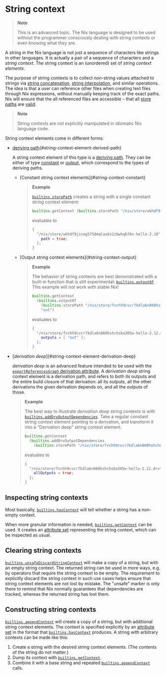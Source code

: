 # String context

> **Note**
>
> This is an advanced topic.
> The Nix language is designed to be used without the programmer consciously dealing with string contexts or even knowing what they are.

A string in the Nix language is not just a sequence of characters like strings in other languages.
It is actually a pair of a sequence of characters and a *string context*.
The string context is an (unordered) set of *string context elements*.

The purpose of string contexts is to collect non-string values attached to strings via
[string concatenation](./operators.md#string-concatenation),
[string interpolation](./string-interpolation.md),
and similar operations.
The idea is that a user can reference other files when creating text files through Nix expressions, without manually keeping track of the exact paths.
Nix will ensure that the all referenced files are accessible – that all [store paths](@docroot@/glossary.md#gloss-store-path) are [valid](@docroot@/glossary.md#gloss-validity).

> **Note**
>
> String contexts are *not* explicitly manipulated in idiomatic Nix language code.

String context elements come in different forms:

- [deriving path]{#string-context-element-derived-path}

  A string context element of this type is a [deriving path](@docroot@/glossary.md#gloss-deriving-path).
  They can be either of type [constant](#string-context-constant) or [output](#string-context-output), which correspond to the types of deriving paths.

  - [Constant string context elements]{#string-context-constant}

    > **Example**
    >
    > [`builtins.storePath`] creates a string with a single constant string context element:
    >
    > ```nix
    > builtins.getContext (builtins.storePath "/nix/store/wkhdf9jinag5750mqlax6z2zbwhqb76n-hello-2.10")
    > ```
    > evaluates to
    > ```nix
    > {
    >   "/nix/store/wkhdf9jinag5750mqlax6z2zbwhqb76n-hello-2.10" = {
    >     path = true;
    >   };
    > }
    > ```

    [deriving path]: @docroot@/glossary.md#gloss-deriving-path
    [store path]: @docroot@/glossary.md#gloss-store-path
    [`builtins.storePath`]: ./builtins.md#builtins-storePath

  - [Output string context elements]{#string-context-output}

    > **Example**
    >
    > The behavior of string contexts are best demonstrated with a built-in function that is still experimental: [`builtins.outputOf`].
    > This example will *not* work with stable Nix!
    >
    > ```nix
    > builtins.getContext
    >   (builtins.outputOf
    >     (builtins.storePath "/nix/store/fvchh9cvcr7kdla6n860hshchsba305w-hello-2.12.drv")
    >     "out")
    > ```
    > evaluates to
    > ```nix
    > {
    >   "/nix/store/fvchh9cvcr7kdla6n860hshchsba305w-hello-2.12.drv" = {
    >     outputs = [ "out" ];
    >   };
    > }
    > ```

    [`builtins.outputOf`]: ./builtins.md#builtins-outputOf

- [*derivation deep*]{#string-context-element-derivation-deep}

  *derivation deep* is an advanced feature intended to be used with the
  [`exportReferencesGraph` derivation attribute](./advanced-attributes.html#adv-attr-exportReferencesGraph).
  A *derivation deep* string context element is a derivation path, and refers to both its outputs and the entire build closure of that derivation:
  all its outputs, all the other derivations the given derivation depends on, and all the outputs of those.

  > **Example**
  >
  > The best way to illustrate *derivation deep* string contexts is with [`builtins.addDrvOutputDependencies`].
  > Take a regular constant string context element pointing to a derivation, and transform it into a "Derivation deep" string context element.
  >
  > ```nix
  > builtins.getContext
  >   (builtins.addDrvOutputDependencies
  >     (builtins.storePath "/nix/store/fvchh9cvcr7kdla6n860hshchsba305w-hello-2.12.drv"))
  > ```
  > evaluates to
  > ```nix
  > {
  >   "/nix/store/fvchh9cvcr7kdla6n860hshchsba305w-hello-2.12.drv" = {
  >     allOutputs = true;
  >   };
  > }
  > ```

  [`builtins.addDrvOutputDependencies`]: ./builtins.md#builtins-addDrvOutputDependencies
  [`builtins.unsafeDiscardOutputDependency`]: ./builtins.md#builtins-unsafeDiscardOutputDependency

## Inspecting string contexts

Most basically, [`builtins.hasContext`] will tell whether a string has a non-empty context.

When more granular information is needed, [`builtins.getContext`] can be used.
It creates an [attribute set] representing the string context, which can be inspected as usual.

[`builtins.hasContext`]: ./builtins.md#builtins-hasContext
[`builtins.getContext`]: ./builtins.md#builtins-getContext
[attribute set]: ./types.md#attribute-set

## Clearing string contexts

[`builtins.unsafeDiscardStringContext`](./builtins.md#builtins-unsafeDiscardStringContext) will make a copy of a string, but with an empty string context.
The returned string can be used in more ways, e.g. by operators that require the string context to be empty.
The requirement to explicitly discard the string context in such use cases helps ensure that string context elements are not lost by mistake.
The "unsafe" marker is only there to remind that Nix normally guarantees that dependencies are tracked, whereas the returned string has lost them.

## Constructing string contexts

[`builtins.appendContext`] will create a copy of a string, but with additional string context elements.
The context is specified explicitly by an [attribute set] in the format that [`builtins.hasContext`] produces.
A string with arbitrary contexts can be made like this:

1. Create a string with the desired string context elements.
   (The contents of the string do not matter.)
2. Dump its context with [`builtins.getContext`].
3. Combine it with a base string and repeated [`builtins.appendContext`] calls.

[`builtins.appendContext`]: ./builtins.md#builtins-appendContext
